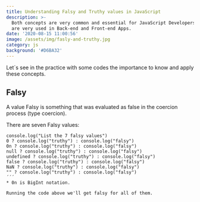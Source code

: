 ```yaml
---
title: Understanding Falsy and Truthy values in JavaScript
description: >-
  Both concepts are very common and essential for JavaScript Developers. They
  are very used in Back-end and Front-end Apps.
date: '2020-08-15 11:00:56'
image: /assets/img/fasly-and-truthy.jpg
category: js
background: '#D6BA32'
---
```

Let´s see in the practice with some codes the importance to know and apply these concepts. 

## Falsy

A value Falsy is something that was evaluated as false in the coercion process (type coercion).

There are seven Falsy values:

```
console.log("List the 7 falsy values")
0 ? console.log("truthy") : console.log("falsy")
0n ? console.log("truthy") : console.log("falsy") 
null ? console.log("truthy") : console.log("falsy") 
undefined ? console.log("truthy") : console.log("falsy") 
false ? console.log("truthy") : console.log("falsy") 
NaN ? console.log("truthy") : console.log("falsy") 
"" ? console.log("truthy") : console.log("falsy") 
´´´
* 0n is BigInt notation.

Running the code above we'll get falsy for all of them.

